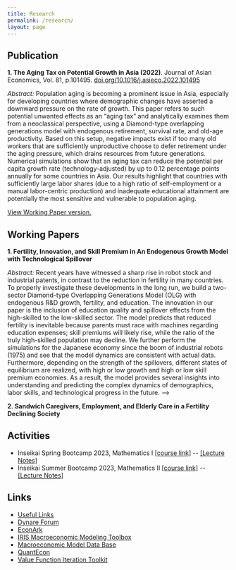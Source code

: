 ```yaml
---
title: Research
permalink: /research/
layout: page
---
```


## Publication

**1. The Aging Tax on Potential Growth in Asia (2022)**. Journal of Asian Economics, Vol. 81, p.101495. [doi.org/10.1016/j.asieco.2022.101495](https://doi.org/10.1016/j.asieco.2022.101495)

*Abstract:* Population aging is becoming a prominent issue in Asia, especially for developing countries where demographic changes have asserted a downward pressure on the rate of growth. This paper refers to such potential unwanted effects as an “aging tax” and analytically examines them from a neoclassical perspective, using a Diamond-type overlapping generations model with endogenous retirement, survival rate, and old-age productivity. Based on this setup, negative impacts exist if too many old workers that are sufficiently unproductive choose to defer retirement under the aging pressure, which drains resources from future generations. Numerical simulations show that an aging tax can reduce the potential per capita growth rate (technology-adjusted) by up to 0.12 percentage points annually for some countries in Asia. Our results highlight that countries with sufficiently large labor shares (due to a high ratio of self-employment or a manual labor-centric production) and inadequate educational attainment are potentially the most sensitive and vulnerable to population aging.

[View Working Paper version.](https://docs.google.com/viewer?url=https://www2.econ.tohoku.ac.jp/~PDesign/dp/TUPD-2022-002.pdf)

 ## Working Papers

**1. Fertility, Innovation, and Skill Premium in An Endogenous Growth Model with Technological Spillover**

*Abstract:* Recent years have witnessed a sharp rise in robot stock and industrial patents, in contrast to the reduction in fertility in many countries. To properly investigate these developments in the long run, we build a two-sector Diamond-type Overlapping Generations Model (OLG) with endogenous R\&D growth, fertility, and education. The innovation in our paper is the inclusion of education quality and spillover effects from the high-skilled to the low-skilled sector. The model predicts that reduced fertility is inevitable because parents must race with machines regarding education expenses; skill premiums will likely rise, while the ratio of the truly high-skilled population may decline. We further perform the simulations for the Japanese economy since the boom of industrial robots (1975) and see that the model dynamics are consistent with actual data. Furthermore, depending on the strength of the spillovers, different states of equilibrium are realized, with high or low growth and high or low skill premium economies. As a result, the model provides several insights into understanding and predicting the complex dynamics of demographics, labor skills, and technological progress in the future. -->

**2. Sandwich Caregivers, Employment, and Elderly Care in a Fertility Declining Society**


## Activities

- Inseikai Spring Bootcamp 2023, Mathematics I [[course link]](https://github.com/thanhqtran/tohoku_bootcamp/tree/main/spring2023) -- [[Lecture Notes]](https://docs.google.com/viewer?url=https://raw.githubusercontent.com/thanhqtran/tohoku_bootcamp/main/spring2023/math/spring_math.pdf)
- Inseikai Summer Bootcamp 2023, Mathematics II [[course link]](https://github.com/thanhqtran/tohoku_bootcamp/tree/main/summer2023) -- [[Lecture Notes]](https://docs.google.com/viewer?url=https://raw.githubusercontent.com/thanhqtran/tohoku_bootcamp/main/summer2023/math/summer_math.pdf)

## Links

- [Useful Links](https://thanhqtran.github.io/useful-links/)
- [Dynare Forum](https://forum.dynare.org/)
- [EconArk](https://econ-ark.org/toolkit)
- [IRIS Macroeconomic Modeling Toolbox](https://iris.igpmn.org/docs/)
- [Macroeconomic Model Data Base](https://www.macromodelbase.com/)
- [QuantEcon](https://quantecon.org/projects/#filter=lecture)
- [Value Function Iteration Toolkit](https://github.com/vfitoolkit/VFIToolkit-matlab) 